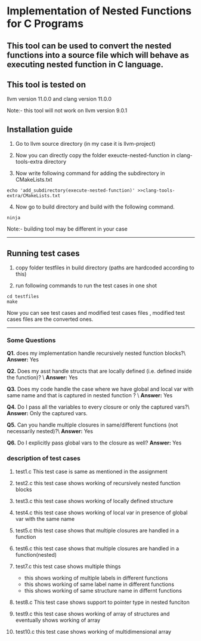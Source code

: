 # Implementation of Nested Functions for C Programs
This tool can be used to convert the nested functions into a source file which will behave as executing nested function in C language.
-------------------------------------------------------------------------------------------------------------------------
## This tool is tested on 
llvm version 11.0.0
and clang version 11.0.0

Note:- this tool will not work on llvm version 9.0.1

## Installation guide
1.  Go to llvm source directory (in my case it is llvm-project)
2. Now you can directly copy the folder exeucte-nested-function in clang-tools-extra directory

3. Now write following command for adding the subdirectory in CMakeLists.txt
```
echo 'add_subdirectory(execute-nested-function)' >>clang-tools-extra/CMakeLists.txt
```

4. Now go to build directory and build with the following command.
```
ninja
```
Note:- building tool may be different in your case
***************************************************************************************************************************


## Running test cases
1. copy folder testfiles in build directory (paths are hardcoded according to this)

2. run following commands to run the test cases in one shot
```
cd testfiles
make
```

Now you can see test cases and modified test cases files , modified test cases files are the converted ones.
***********************************************************************************************************************
### Some Questions
**Q1.** does my implementation handle recursively nested function blocks?\\
**Answer:** Yes

**Q2.** Does my asst handle structs that are locally defined (i.e. defined inside the function)? \\
**Answer:** Yes

**Q3.** Does my code handle the case where we have global and local var with same name and that is captured in nested function ? \\
**Answer:** Yes

**Q4.** Do I pass all the variables to every closure or only the captured vars?\\
**Answer:** Only the captured vars.

**Q5.** Can you handle multiple closures in same/different functions (not necessarily nested)?\\
**Answer:** Yes

**Q6.** Do I explicitly pass global vars to the closure as well?
**Answer:** Yes


### description of test cases
1. test1.c
	This test case is same as mentioned in the assignment
2. test2.c 
	this test case shows working of recursively nested function blocks
3. test3.c 
	this test case shows working of locally defined structure
4. test4.c
	this test case shows working of local var in presence of global
	var with the same name
5. test5.c
	this test case shows that multiple closures are handled in a function
6. test6.c
	this test case shows that multiple closures are handled in a function(nested)
7. test7.c
	this test case shows multiple things
	* this shows working of multiple labels in different functions
	* this shows working of same label name in different functions
	* this shows working of same structure name in differnt functions

8.  test8.c
	This test case shows support to pointer type in nested funciton
9.	test9.c
	this test case shows working of array of structures
and eventually shows working of array

10. test10.c
	this test case shows working of multidimensional array
